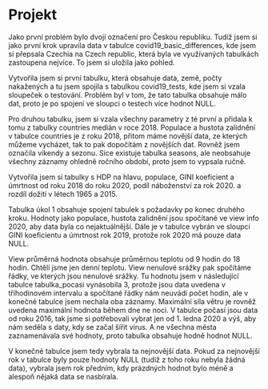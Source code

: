 # Projekt

Jako první problém bylo dvojí označení pro Českou republiku. Tudíž jsem si jako první krok upravila data v tabulce covid19_basic_differences, kde jsem si přepsala Czechia na Czech republic, která byla ve využívaných tabulkách zastoupena nejvíce. To jsem si uložila jako pohled.

Vytvořila jsem si první tabulku, která obsahuje data, země, počty nakažených a tu jsem spojila s tabulkou covid19_tests, kde jsem si vzala sloupeček o testování. Problém byl v tom, že tato tabulka obsahuje málo dat, proto je po spojení ve sloupci o testech více hodnot NULL.

Pro druhou tabulku, jsem si vzala všechny parametry z té první a přidala k tomu z tabulky countries medián v roce 2018. Populace a hustota zalidnění v tabulce countries je z roku 2018, přitom máme novější data, ze kterých můžeme vycházet, tak to pak dopočítám z novějších dat. Rovněž jsem označila víkendy a sezonu. Sice existuje tabulka seasons, ale neobsahuje všechny záznamy ohledně ročního období, proto jsem to vypsala ručně. 

Vytvořila jsem si tabulky s HDP na hlavu, populace, GINI koeficient a úmrtnost od roku 2018 do roku 2020, podíl náboženství za rok 2020. a rozdíl dožití v létech 1965 a 2015.

Tabulka úkol 1 obsahuje spojení tabulek s požadavky po konec druhého kroku. Hodnoty jako populace, hustota zalidnění jsou spočítané ve view info 2020, aby data byla co nejaktuálnější. Dále je v tabulce vybrán ve sloupci GINI koeficientu a úmrtnost rok 2019, protože rok 2020 má pouze data NULL.

View průměrná hodnota obsahuje průměrnou teplotu od 9 hodin do 18 hodin. Chtěli jsme jen denní teplotu. View nenulové srážky pak spočítáme řádky, ve kterých jsou nenulové srážky. Tu hodnotu jsem v následující tabulce tabulka_pocasi vynásobila 3, protože jsou data uvedena v tříhodinovém intervalu a spočítané řádky nám neuvádí počet hodin, ale v konečné tabulce jsem nechala oba záznamy. Maximální síla větru je rovněž uvedena maximální hodnota během dne ne noci. V tabulce počasí jsou data od roku 2016, tak jsme si potřebovali vybrat jen od 1. ledna 2020 a výš, aby nám seděla s daty, kdy se začal šířit virus. A ne všechna města zaznamenávala své hodnoty, proto tabulka obsahuje hodně hodnot NULL.

V konečné tabulce jsem tedy vybrala ta nejnovější data. Pokud za nejnovější rok v tabulce byly pouze hodnoty NULL (tudíž z toho roku nebyla žádná data), vybrala jsem rok předním, kdy prázdných hodnot bylo méně a alespoň nějaká data se nasbírala. 